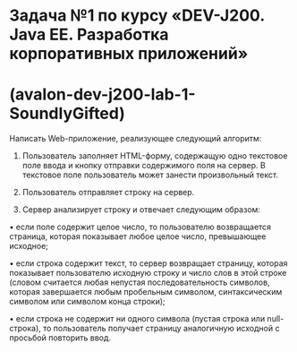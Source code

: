 # Задача №1 по курсу «DEV-J200. Java EE. Разработка корпоративных приложений»
# (avalon-dev-j200-lab-1-SoundlyGifted)

Написать Web-приложение, реализующее следующий алгоритм:

1.	Пользователь заполняет HTML-форму, содержащую одно текстовое поле ввода и кнопку отправки содержимого поля на сервер. В текстовое поле пользователь может занести произвольный текст.

2.	Пользователь отправляет строку на сервер.

3.	Сервер анализирует строку и отвечает следующим образом:

•	если поле содержит целое число, то пользователю возвращается страница, которая показывает любое целое число, превышающее исходное;

•	если строка содержит текст, то сервер возвращает страницу, которая показывает пользователю исходную строку и число слов в этой строке (словом считается любая непустая последовательность символов, которая завершается любым пробельным символом, синтаксическим символом или символом конца строки);

•	если строка не содержит ни одного символа (пустая строка или null-строка), то пользователь получает страницу аналогичную исходной с просьбой повторить ввод.
